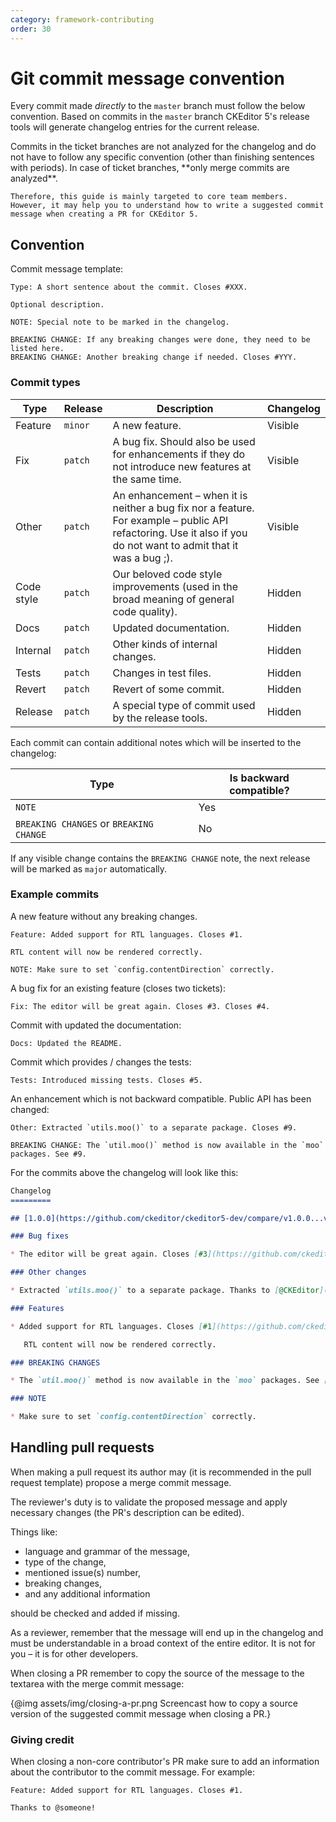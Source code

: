 ```yaml
---
category: framework-contributing
order: 30
---
```


# Git commit message convention

Every commit made *directly* to the `master` branch must follow the below convention. Based on commits in the `master` branch CKEditor 5's release tools will generate changelog entries for the current release.

<info-box>
	Commits in the ticket branches are not analyzed for the changelog and do not have to follow any specific convention (other than finishing sentences with periods). In case of ticket branches, **only merge commits are analyzed**.

	Therefore, this guide is mainly targeted to core team members. However, it may help you to understand how to write a suggested commit message when creating a PR for CKEditor 5.
</info-box>

## Convention

Commit message template:

```
Type: A short sentence about the commit. Closes #XXX.

Optional description.

NOTE: Special note to be marked in the changelog.

BREAKING CHANGE: If any breaking changes were done, they need to be listed here.
BREAKING CHANGE: Another breaking change if needed. Closes #YYY.
```

### Commit types

| Type | Release | Description | Changelog |
| --- | --- | --- | --- |
| Feature | `minor` | A new feature. | Visible |
| Fix | `patch` | A bug fix. Should also be used for enhancements if they do not introduce new features at the same time. | Visible |
| Other | `patch` | An enhancement – when it is neither a bug fix nor a feature. For example – public API refactoring. Use it also if you do not want to admit that it was a bug ;). | Visible |
| Code style | `patch` | Our beloved code style improvements (used in the broad meaning of general code quality). | Hidden |
| Docs | `patch` | Updated documentation. | Hidden |
| Internal | `patch` | Other kinds of internal changes. | Hidden |
| Tests | `patch` | Changes in test files. | Hidden |
| Revert | `patch` | Revert of some commit. | Hidden |
| Release | `patch` | A special type of commit used by the release tools. | Hidden |

Each commit can contain additional notes which will be inserted to the changelog:

| Type | Is backward compatible? |
| --- | --- |
| `NOTE` | Yes |
| `BREAKING CHANGES` or `BREAKING CHANGE` | No |

If any visible change contains the `BREAKING CHANGE` note, the next release will be marked as `major` automatically.

### Example commits

A new feature without any breaking changes.

```
Feature: Added support for RTL languages. Closes #1.

RTL content will now be rendered correctly.

NOTE: Make sure to set `config.contentDirection` correctly.
```

A bug fix for an existing feature (closes two tickets):

```
Fix: The editor will be great again. Closes #3. Closes #4.
```

Commit with updated the documentation:

```
Docs: Updated the README.
```

Commit which provides / changes the tests:

```
Tests: Introduced missing tests. Closes #5.
```

An enhancement which is not backward compatible. Public API has been changed:

```
Other: Extracted `utils.moo()` to a separate package. Closes #9.

BREAKING CHANGE: The `util.moo()` method is now available in the `moo` packages. See #9.
```

For the commits above the changelog will look like this:

```md
Changelog
=========

## [1.0.0](https://github.com/ckeditor/ckeditor5-dev/compare/v1.0.0...v0.0.1) (2017-01-04)

### Bug fixes

* The editor will be great again. Closes [#3](https://github.com/ckeditor/ckeditor5-dev/issue/3). Closes [#4](https://github.com/ckeditor/ckeditor5-dev/issue/4). ([a0b4ce8](https://github.com/ckeditor/ckeditor5-dev/commit/a0b4ce8))

### Other changes

* Extracted `utils.moo()` to a separate package. Thanks to [@CKEditor](https://github.com/CKEditor). ([e8cc04f](https://github.com/ckeditor/ckeditor5-dev/commit/e8cc04f))

### Features

* Added support for RTL languages. Closes [#1](https://github.com/ckeditor/ckeditor5-dev/issue/1). ([adc59ed](https://github.com/ckeditor/ckeditor5-dev/commit/adc59ed))

   RTL content will now be rendered correctly.

### BREAKING CHANGES

* The `util.moo()` method is now available in the `moo` packages. See [#9](https://github.com/ckeditor/ckeditor5-dev/issue/9).

### NOTE

* Make sure to set `config.contentDirection` correctly.
```

## Handling pull requests

When making a pull request its author may (it is recommended in the pull request template) propose a merge commit message.

The reviewer's duty is to validate the proposed message and apply necessary changes (the PR's description can be edited).

Things like:

* language and grammar of the message,
* type of the change,
* mentioned issue(s) number,
* breaking changes,
* and any additional information

should be checked and added if missing.

As a reviewer, remember that the message will end up in the changelog and must be understandable in a broad context of the entire editor. It is not for you – it is for other developers.

When closing a PR remember to copy the source of the message to the textarea with the merge commit message:

{@img assets/img/closing-a-pr.png Screencast how to copy a source version of the suggested commit message when closing a PR.}

### Giving credit

When closing a non-core contributor's PR make sure to add an information about the contributor to the commit message. For example:

```
Feature: Added support for RTL languages. Closes #1.

Thanks to @someone!
```
